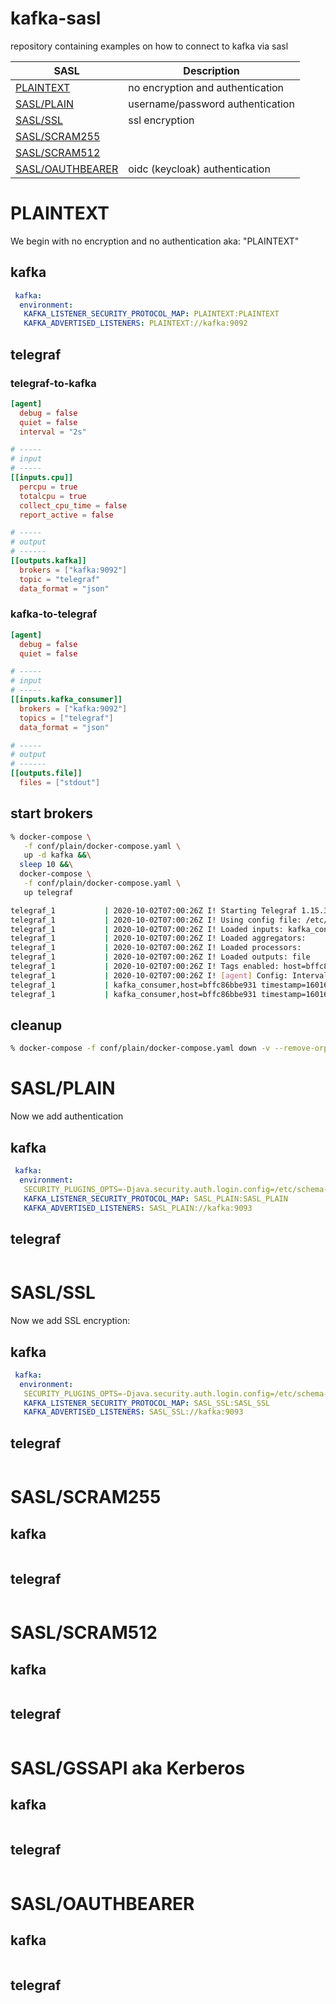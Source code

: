 # kafka-sasl
repository containing examples on how to connect to kafka via sasl

| SASL | Description |
| -- | -- |
| [PLAINTEXT](#PLAINTEXT) | no encryption and authentication |
| [SASL/PLAIN](#SASL/PLAIN) | username/password authentication |
| [SASL/SSL](#SASL/SSL) | ssl encryption |
| [SASL/SCRAM255](#SASL/SCRAM255) | |
| [SASL/SCRAM512](#SASL/SCRAM512) | |
| [SASL/OAUTHBEARER](#SASL/OAUTHBEARER) | oidc (keycloak) authentication |

# PLAINTEXT
We begin with no encryption and no authentication aka: "PLAINTEXT"

## kafka
```docker-compose.yml
 kafka:
  environment:
   KAFKA_LISTENER_SECURITY_PROTOCOL_MAP: PLAINTEXT:PLAINTEXT
   KAFKA_ADVERTISED_LISTENERS: PLAINTEXT://kafka:9092
```

## telegraf

### telegraf-to-kafka
```telegraf.conf
[agent]
  debug = false
  quiet = false
  interval = "2s"

# -----
# input
# -----
[[inputs.cpu]]
  percpu = true
  totalcpu = true
  collect_cpu_time = false
  report_active = false

# -----
# output
# ------
[[outputs.kafka]]
  brokers = ["kafka:9092"]
  topic = "telegraf"
  data_format = "json"
```

### kafka-to-telegraf
```telegraf.conf
[agent]
  debug = false
  quiet = false

# -----
# input
# -----
[[inputs.kafka_consumer]]
  brokers = ["kafka:9092"]
  topics = ["telegraf"]
  data_format = "json"

# -----
# output
# ------
[[outputs.file]]
  files = ["stdout"]
```

## start brokers
```bash
% docker-compose \
   -f conf/plain/docker-compose.yaml \
   up -d kafka &&\
  sleep 10 &&\
  docker-compose \
   -f conf/plain/docker-compose.yaml \
   up telegraf

telegraf_1           | 2020-10-02T07:00:26Z I! Starting Telegraf 1.15.3
telegraf_1           | 2020-10-02T07:00:26Z I! Using config file: /etc/telegraf/telegraf.conf
telegraf_1           | 2020-10-02T07:00:26Z I! Loaded inputs: kafka_consumer
telegraf_1           | 2020-10-02T07:00:26Z I! Loaded aggregators: 
telegraf_1           | 2020-10-02T07:00:26Z I! Loaded processors: 
telegraf_1           | 2020-10-02T07:00:26Z I! Loaded outputs: file
telegraf_1           | 2020-10-02T07:00:26Z I! Tags enabled: host=bffc86bbe931
telegraf_1           | 2020-10-02T07:00:26Z I! [agent] Config: Interval:10s, Quiet:false, Hostname:"bffc86bbe931", Flush Interval:10s
telegraf_1           | kafka_consumer,host=bffc86bbe931 timestamp=1601622032,fields_usage_iowait=0,fields_usage_softirq=0,fields_usage_guest_nice=0,fields_usage_irq=0,fields_usage_guest=0,fields_usage_user=0,fields_usage_nice=0,fields_usage_system=8.695652173784097,fields_usage_idle=91.30434782443646,fields_usage_steal=0 1601622040364040800
telegraf_1           | kafka_consumer,host=bffc86bbe931 timestamp=1601622032,fields_usage_system=4.761904761811956,fields_usage_guest=0,fields_usage_idle=95.23809523710531,fields_usage_user=0,fields_usage_iowait=0,fields_usage_steal=0,fields_usage_nice=0,fields_usage_softirq=0,fields_usage_guest_nice=0,fields_usage_irq=0 1601622040378406400
```
## cleanup 
```bash
% docker-compose -f conf/plain/docker-compose.yaml down -v --remove-orphans
```

# SASL/PLAIN
Now we add authentication

## kafka
```docker-compose.yml
 kafka:
  environment:
   SECURITY_PLUGINS_OPTS=-Djava.security.auth.login.config=/etc/schema-registry/kafka_client_jaas.conf
   KAFKA_LISTENER_SECURITY_PROTOCOL_MAP: SASL_PLAIN:SASL_PLAIN
   KAFKA_ADVERTISED_LISTENERS: SASL_PLAIN://kafka:9093
```

## telegraf
```telegraf.conf
```

# SASL/SSL
Now we add SSL encryption:

## kafka
```docker-compose.yml
 kafka:
  environment:
   SECURITY_PLUGINS_OPTS=-Djava.security.auth.login.config=/etc/schema-registry/kafka_client_jaas.conf
   KAFKA_LISTENER_SECURITY_PROTOCOL_MAP: SASL_SSL:SASL_SSL
   KAFKA_ADVERTISED_LISTENERS: SASL_SSL://kafka:9093
```

## telegraf
```telegraf.conf
```

# SASL/SCRAM255

## kafka
```docker-compose.yml
```

## telegraf
```telegraf.conf
```

# SASL/SCRAM512

## kafka
```docker-compose.yml
```

## telegraf
```telegraf.conf
```

# SASL/GSSAPI aka Kerberos

## kafka
```docker-compose.yml
```

## telegraf
```telegraf.conf
```

# SASL/OAUTHBEARER

## kafka
```docker-compose.yml
```

## telegraf
```telegraf.conf
```

